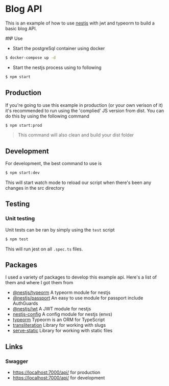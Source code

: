 # Blog API

This is an example of how to use [nestjs](https://github.com/nestjs/nest) with jwt and typeorm to build a basic blog API.

#№ Use

- Start the postgreSql container using docker

```bash
$ docker-compose up -d
```

- Start the nestjs process using to following

```bash
$ npm start
```

## Production

If you're going to use this example in production (or your own verison of it) it's recommended to run using the 'complied' JS version from dist. You can do this by using the following command

```bash
$ npm start:prod
```

> This command will also clean and build your dist folder

## Development

For development, the best command to use is

```bash
$ npm start:dev
```

This will start watch mode to reload our script when there's been any changes in the src directory

## Testing

### Unit testing

Unit tests can be ran by simply using the `test` script

```bash
$ npm test
```

This will run jest on all `.spec.ts` files.

## Packages

I used a variety of packages to develop this example api. Here's a list of them and where I got them from

- [@nestjs/typeorm](https://github.com/nestjs/typeorm) A typeorm module for nestjs
- [@nestjs/passport](https://github.com/nestjs/passport) An easy to use module for passport include AuthGuards
- [@nestjs/jwt](https://github.com/nestjs/jwt) A JWT module for nestjs
- [nestjs-config](https://github.com/nestjs-community/nestjs-config) A config module for nestjs (envs)
- [typeorm](https://github.com/typeorm/typeorm) Typeorm is an ORM for TypeScript
- [transliteration](https://github.com/dzcpy/transliteration) Library for working with slugs
- [serve-static](https://github.com/expressjs/serve-static) Library for working with static files

## Links

### Swagger

- [https://localhost:7000/api/](https://localhost:700/api/) for production
- [https://localhost:7000/api/](https://localhost:700/api/) for development
